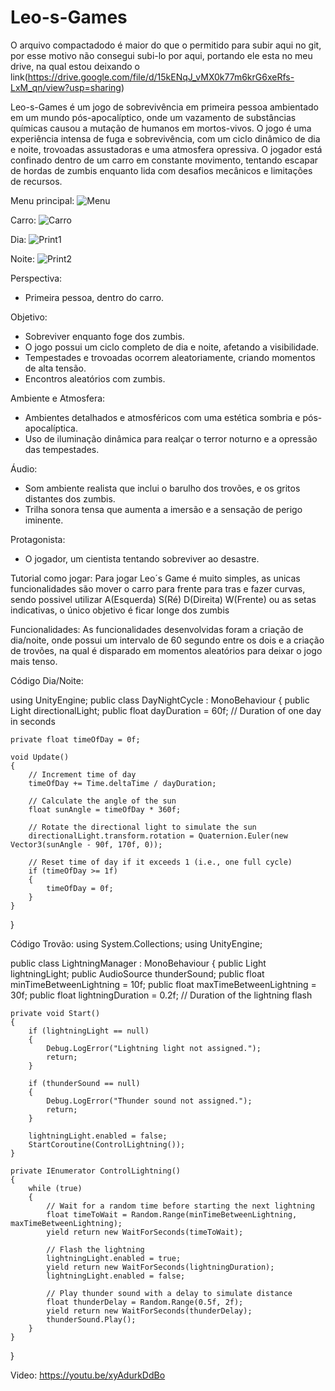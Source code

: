 # Leo-s-Games
O arquivo compactadodo é maior do que o permitido para subir aqui no git, por esse motivo não consegui subi-lo por aqui, portando ele esta no meu drive, na qual estou deixando o link(https://drive.google.com/file/d/15kENqJ_vMX0k77m6krG6xeRfs-LxM_qn/view?usp=sharing)

Leo-s-Games é um jogo de sobrevivência em primeira pessoa ambientado em um mundo pós-apocalíptico, onde um vazamento de substâncias químicas causou a mutação de humanos em mortos-vivos. O jogo é uma experiência intensa de fuga e sobrevivência, com um ciclo dinâmico de dia e noite, trovoadas assustadoras e uma atmosfera opressiva. O jogador está confinado dentro de um carro em constante movimento, tentando escapar de hordas de zumbis enquanto lida com desafios mecânicos e limitações de recursos.

Menu principal:
![Menu](https://github.com/LeoBoni/Leo-s-Games/assets/89111824/77e505e3-3733-4b0b-b29b-12f2049c68db)

Carro:
![Carro](https://github.com/LeoBoni/Leo-s-Games/assets/89111824/182bfe00-35b3-480c-97d2-d97e32feaf52)

Dia:
![Print1](https://github.com/LeoBoni/Leo-s-Games/assets/89111824/c3420bd0-d562-404c-9633-73c786deb6ee)

Noite:
![Print2](https://github.com/LeoBoni/Leo-s-Games/assets/89111824/bcee533d-a2d1-4716-9514-ec7a00c7ecf7)

Perspectiva:
- Primeira pessoa, dentro do carro.

Objetivo:
- Sobreviver enquanto foge dos zumbis.
- O jogo possui um ciclo completo de dia e noite, afetando a visibilidade.
- Tempestades e trovoadas ocorrem aleatoriamente, criando momentos de alta tensão.
- Encontros aleatórios com zumbis.

Ambiente e Atmosfera:
- Ambientes detalhados e atmosféricos com uma estética sombria e pós-apocalíptica.
- Uso de iluminação dinâmica para realçar o terror noturno e a opressão das tempestades.

Áudio:
- Som ambiente realista que inclui o barulho dos trovões, e os gritos distantes dos zumbis.
- Trilha sonora tensa que aumenta a imersão e a sensação de perigo iminente.

Protagonista:
- O jogador, um cientista tentando sobreviver ao desastre.

Tutorial como jogar:
Para jogar Leo´s Game é muito simples, as unicas funcionalidades são mover o carro para frente para tras e fazer curvas, sendo possivel utilizar A(Esquerda) S(Ré) D(Direita) W(Frente) ou as setas indicativas, o único objetivo é ficar longe dos zumbis

Funcionalidades: As funcionalidades desenvolvidas foram a criação de dia/noite, onde possui um intervalo de 60 segundo entre os dois e a criação de trovões, na qual é disparado em momentos aleatórios para deixar o jogo mais tenso.

Código Dia/Noite:

using UnityEngine;
public class DayNightCycle : MonoBehaviour
{
    public Light directionalLight;
    public float dayDuration = 60f; // Duration of one day in seconds

    private float timeOfDay = 0f;

    void Update()
    {
        // Increment time of day
        timeOfDay += Time.deltaTime / dayDuration;

        // Calculate the angle of the sun
        float sunAngle = timeOfDay * 360f;

        // Rotate the directional light to simulate the sun
        directionalLight.transform.rotation = Quaternion.Euler(new Vector3(sunAngle - 90f, 170f, 0));

        // Reset time of day if it exceeds 1 (i.e., one full cycle)
        if (timeOfDay >= 1f)
        {
            timeOfDay = 0f;
        }
    }
}

Código Trovão:
using System.Collections;
using UnityEngine;

public class LightningManager : MonoBehaviour
{
    public Light lightningLight;
    public AudioSource thunderSound;
    public float minTimeBetweenLightning = 10f;
    public float maxTimeBetweenLightning = 30f;
    public float lightningDuration = 0.2f; // Duration of the lightning flash

    private void Start()
    {
        if (lightningLight == null)
        {
            Debug.LogError("Lightning light not assigned.");
            return;
        }

        if (thunderSound == null)
        {
            Debug.LogError("Thunder sound not assigned.");
            return;
        }

        lightningLight.enabled = false;
        StartCoroutine(ControlLightning());
    }

    private IEnumerator ControlLightning()
    {
        while (true)
        {
            // Wait for a random time before starting the next lightning
            float timeToWait = Random.Range(minTimeBetweenLightning, maxTimeBetweenLightning);
            yield return new WaitForSeconds(timeToWait);

            // Flash the lightning
            lightningLight.enabled = true;
            yield return new WaitForSeconds(lightningDuration);
            lightningLight.enabled = false;

            // Play thunder sound with a delay to simulate distance
            float thunderDelay = Random.Range(0.5f, 2f);
            yield return new WaitForSeconds(thunderDelay);
            thunderSound.Play();
        }
    }
}

Video:
https://youtu.be/xyAdurkDdBo
